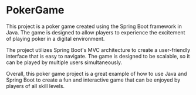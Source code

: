 # PokerGame
This project is a poker game created using the Spring Boot framework in Java. The game is designed to allow players to experience the excitement of playing poker in a digital environment. 

The project utilizes Spring Boot's MVC architecture to create a user-friendly interface that is easy to navigate. The game is designed to be scalable, so it can be played by multiple users simultaneously. 

Overall, this poker game project is a great example of how to use Java and Spring Boot to create a fun and interactive game that can be enjoyed by players of all skill levels.
